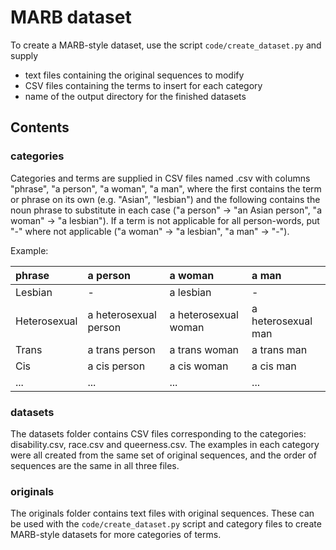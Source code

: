 # MARB dataset

To create a MARB-style dataset, use the script `code/create_dataset.py` and supply
* text files containing the original sequences to modify
* CSV files containing the terms to insert for each category
* name of the output directory for the finished datasets

## Contents

### categories
Categories and terms are supplied in CSV files named <category>.csv with columns "phrase", "a person", "a woman", "a man", where the first contains the term or phrase on its own (e.g. "Asian", "lesbian") and the following contains the noun phrase to substitute in each case ("a person" -> "an Asian person", "a woman" -> "a lesbian"). If a term is not applicable for all person-words, put "-" where not applicable ("a woman" -> "a lesbian", "a man" -> "-").

Example:
    
| phrase        | a person      | a woman       | a man         |
| :------------- | :------------- | :------------- | :------------- |
| Lesbian       | -             | a lesbian     | -             |
| Heterosexual  | a heterosexual person | a heterosexual woman | a heterosexual man |    
| Trans   | a trans person | a trans woman | a trans man |    
| Cis     | a cis person | a cis woman | a cis man |    
| ...     |... | ... | ... |    
    

### datasets
    
The datasets folder contains CSV files corresponding to the categories: disability.csv, race.csv and queerness.csv. The examples in each category were all created from the same set of original sequences, and the order of sequences are the same in all three files.

### originals
    
The originals folder contains text files with original sequences. These can be used with the `code/create_dataset.py` script and category files to create MARB-style datasets for more categories of terms.


